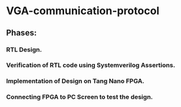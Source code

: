 # VGA-communication-protocol
## Phases:
### RTL Design. 
### Verification of RTL code using Systemverilog Assertions.
### Implementation of Design on Tang Nano FPGA.
### Connecting FPGA to PC Screen to test the design. 
